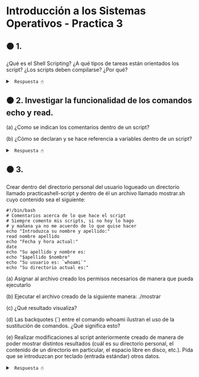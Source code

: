 # Introducción a los Sistemas Operativos - Practica 3

## 🟠 1. 

¿Qué es el Shell Scripting? ¿A qué tipos de tareas están orientados los script? ¿Los scripts deben compilarse? ¿Por qué?

<details><summary> <code> Respuesta 🖱 </code></summary><br>

El Shell Scripting es la escritura de secuencias de comandos (scripts) para ser interpretadas por el shell, que es la interfaz entre el usuario y el sistema operativo en entornos Unix o Linux. El shell permite la ejecución de comandos directamente en el sistema operativo, automatizando tareas repetitivas o complejas.

Los scripts están orientados a automatizar tareas del sistema, como:

* Manejo de archivos (crear, mover, borrar).

* Administración de procesos y recursos.

* Realización de copias de seguridad.

* Configuración del sistema.

* Automatización de despliegues.

* Ejecución de procesos en secuencia (pipelines).

Los scripts no necesitan compilarse, ya que son interpretados en tiempo de ejecución por el shell. A diferencia de los lenguajes compilados que requieren una etapa previa de compilación para convertir el código a binario, los scripts se ejecutan línea por línea. Esto facilita su uso para tareas rápidas y hace que sean más flexibles a la hora de modificarse.

</details>

## 🟠 2. Investigar la funcionalidad de los comandos echo y read.

(a) ¿Como se indican los comentarios dentro de un script?

(b) ¿Cómo se declaran y se hace referencia a variables dentro de un script?

<details><summary> <code> Respuesta 🖱 </code></summary><br>

* echo: Se usa para imprimir texto o variables en la salida estándar (normalmente, la pantalla). Ejemplo:

~~~
echo "Hola, Mundo"
~~~

* read: Se usa para leer la entrada del usuario. Ejemplo:

~~~
read nombre
echo "Tu nombre es $nombre"
~~~

---------------------

**(a)** En los scripts de shell, los comentarios se indican con el carácter #. Todo lo que sigue en la línea después de este símbolo será ignorado por el intérprete.

~~~
# Esto es un comentario
~~~

---------------------

**(b)** Las variables se declaran simplemente asignándoles un valor sin necesidad de un tipo de datos explícito.

~~~
nombre="Juan"
~~~

Se hace referencia a las variables anteponiendo el signo $ al nombre de la variable.

~~~
echo "Hola, $nombre"
~~~

</details>

## 🟠 3. 

Crear dentro del directorio personal del usuario logueado un directorio llamado practicashell-script y dentro de él un archivo llamado mostrar.sh cuyo contenido sea el siguiente:

~~~
#!/bin/bash
# Comentarios acerca de lo que hace el script
# Siempre comento mis scripts, si no hoy lo hago
# y mañana ya no me acuerdo de lo que quise hacer
echo "Introduzca su nombre y apellido:"
read nombre apellido
echo "Fecha y hora actual:"
date
echo "Su apellido y nombre es:
echo "$apellido $nombre"
echo "Su usuario es: `whoami`"
echo "Su directorio actual es:"
~~~

(a) Asignar al archivo creado los permisos necesarios de manera que pueda ejecutarlo

(b) Ejecutar el archivo creado de la siguiente manera: ./mostrar

(c) ¿Qué resultado visualiza?

(d) Las backquotes (`) entre el comando whoami ilustran el uso de la sustitución de comandos. ¿Qué significa esto?

(e) Realizar modificaciones al script anteriormente creado de manera de poder mostrar distintos resultados (cuál es su directorio personal, el contenido de un directorio en particular, el espacio libre en disco, etc.). Pida que se introduzcan por teclado (entrada estándar) otros datos.

<details><summary> <code> Respuesta 🖱 </code></summary><br>

Crear el directorio y archivo con el script (seguir estos pasos en la terminal):

1. Crear el directorio practicashell-script dentro de tu directorio personal:

~~~
mkdir ~/practicashell-script
~~~

2. Crear el archivo mostrar.sh dentro de ese directorio:

~~~
touch ~/practicashell-script/mostrar.sh
~~~

3. Editar el archivo mostrar.sh con el contenido proporcionado usando un editor de texto como nano o vi:

~~~
nano ~/practicashell-script/mostrar.sh
~~~

4. Dentro del archivo, escribe el siguiente contenido:

~~~
#!/bin/bash
# Este script solicita nombre y apellido, y muestra información del sistema
echo "Introduzca su nombre y apellido:"
read nombre apellido
echo "Fecha y hora actual:"
date
echo "Su apellido y nombre es:"
echo "$apellido $nombre"
echo "Su usuario es: `whoami`"
echo "Su directorio actual es: `pwd`"
~~~

4. Guardar y salir del editor (Ctrl + X, luego Y y Enter en nano).

---------------------

**(a)** Para hacer el archivo ejecutable, asigna los permisos de ejecución con el comando chmod:

~~~
chmod +x ~/practicashell-script/mostrar.sh
~~~

---------------------

**(b)** Ejecutar el archivo creado con el siguiente comando:

~~~
./practicashell-script/mostrar.sh
~~~

---------------------

**(c)** Al ejecutar el script, el resultado esperado sería similar a:

~~~
Introduzca su nombre y apellido:
[Input del usuario: Juan Pérez]

Fecha y hora actual:
Tue Sep 25 10:45:23 UTC 2024

Su apellido y nombre es:
Pérez Juan

Su usuario es: juanperez

Su directorio actual es: /home/juanperez
~~~

---------------------

**(d)** Las backticks (`) permiten ejecutar un comando dentro de otro comando o en una variable y utilizar el resultado de dicho comando. En el ejemplo:

~~~
echo "Su usuario es: `whoami`"
~~~

El comando whoami se ejecuta, y su salida (el nombre de usuario del sistema) se inserta en la línea donde aparece. En otras palabras, el resultado del comando whoami reemplaza el texto dentro de los backticks.

**(e)** Modificar el script para que, además de los datos anteriores, muestre el directorio personal, el contenido de un directorio en particular, y el espacio libre en disco. Además, voy a pedir otros datos por teclado.

Modifica el archivo mostrar.sh con el siguiente contenido:

~~~
bash
Copiar código
#!/bin/bash
# Este script solicita información y muestra detalles del sistema
echo "Introduzca su nombre y apellido:"
read nombre apellido

echo "Introduzca su directorio a listar (ejemplo: /home):"
read directorio

echo "Introduzca su color favorito:"
read color

echo "Fecha y hora actual:"
date

echo "Su apellido y nombre es:"
echo "$apellido $nombre"

echo "Su color favorito es: $color"

echo "Su usuario es: `whoami`"
echo "Su directorio actual es: `pwd`"
echo "Su directorio personal es: $HOME"
echo "El contenido del directorio $directorio es:"
ls "$directorio"

echo "Espacio libre en disco:"
df -h
~~~

Explicación de los nuevos comandos:

* read directorio: Le pedimos al usuario que introduzca un directorio para listar su contenido.

* ls "$directorio": Muestra el contenido del directorio proporcionado por el usuario.

* df -h: Muestra el espacio libre en el sistema de archivos en formato legible para humanos.

Para ejecutarlo: después de guardar el archivo, puedes ejecutarlo de la misma manera que antes.

~~~
./practicashell-script/mostrar.sh
~~~

El script pedirá el nombre, apellido, color favorito y el directorio a listar, y mostrará toda la información solicitada.

</details>